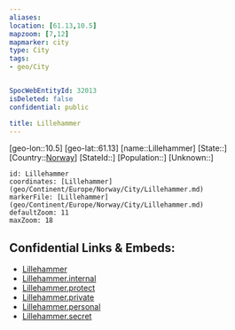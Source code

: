 ```yaml
---
aliases: 
location: [61.13,10.5]
mapzoom: [7,12] 
mapmarker: city 
type: City
tags:
- geo/City


SpocWebEntityId: 32013
isDeleted: false
confidential: public

title: Lillehammer
---
```

[geo-lon::10.5]
[geo-lat::61.13]
[name::Lillehammer]
[State::]
[Country::[Norway](geo/Continent/Europe/Norway.md)]
[StateId::]
[Population::]
[Unknown::]


```leaflet
id: Lillehammer
coordinates: [Lillehammer](geo/Continent/Europe/Norway/City/Lillehammer.md)
markerFile: [Lillehammer](geo/Continent/Europe/Norway/City/Lillehammer.md)
defaultZoom: 11 
maxZoom: 18
```


## Confidential Links & Embeds: 
- [Lillehammer](../../../../../../_public/geo/Continent/Europe/Norway/City/Lillehammer.md) 
- [Lillehammer.internal](../../../../../../_internal/geo/Continent/Europe/Norway/City/Lillehammer.internal.md) 
- [Lillehammer.protect](../../../../../../_protect/geo/Continent/Europe/Norway/City/Lillehammer.protect.md) 
- [Lillehammer.private](../../../../../../_private/geo/Continent/Europe/Norway/City/Lillehammer.private.md) 
- [Lillehammer.personal](../../../../../../_personal/geo/Continent/Europe/Norway/City/Lillehammer.personal.md) 
- [Lillehammer.secret](../../../../../../_secret/geo/Continent/Europe/Norway/City/Lillehammer.secret.md) 
